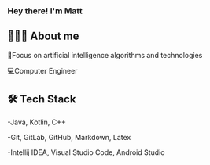 ### Hey there! I'm Matt 
## 🧑🏻‍💻  About me

🧠Focus on artificial intelligence algorithms and technologies

💻Computer Engineer

## 🛠  Tech Stack

-Java, Kotlin, C++

-Git, GitLab, GitHub, Markdown, Latex

-Intellij IDEA, Visual Studio Code, Android Studio
